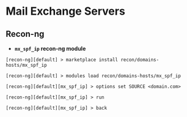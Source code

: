 # Mail Exchange Servers

## Recon-ng

* **`mx_spf_ip` recon-ng module**
```
[recon-ng][default] > marketplace install recon/domains-hosts/mx_spf_ip

[recon-ng][default] > modules load recon/domains-hosts/mx_spf_ip

[recon-ng][default][mx_spf_ip] > options set SOURCE <domain.com>

[recon-ng][default][mx_spf_ip] > run

[recon-ng][default][mx_spf_ip] > back
```